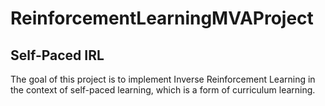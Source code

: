 # ReinforcementLearningMVAProject
## Self-Paced IRL

The goal of this project is to implement Inverse Reinforcement Learning in the context of self-paced learning, which is a form of curriculum learning.
